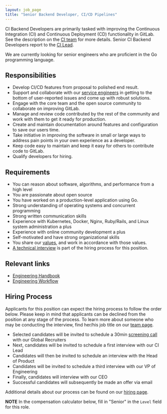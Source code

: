 ```yaml
---
layout: job_page
title: "Senior Backend Developer, CI/CD Pipelines"
---
```


CI Backend Developers are primarily tasked with improving the Continuous
Integration (CI) and Continuous Deployment (CD) functionality in GitLab. See
the description on the [CI team](/handbook/backend#ci) for more details. Senior CI
Backend Developers report to the [CI Lead](/jobs/ci-lead/).

We are currently looking for senior engineers who are proficient in the
Go programming language.

## Responsibilities

* Develop CI/CD features from proposal to polished end result.
* Support and collaborate with our [service engineers](/jobs/service-engineer) in getting to the bottom of user-reported issues and come up with robust solutions.
* Engage with the core team and the open source community to collaborate on improving GitLab.
* Manage and review code contributed by the rest of the community and work with them to get it ready for production.
* Create and maintain documentation around features and configuration to save our users time.
* Take initiative in improving the software in small or large ways to address pain points in your own experience as a developer.
* Keep code easy to maintain and keep it easy for others to contribute code to GitLab.
* Qualify developers for hiring.

## Requirements

* You can reason about software, algorithms, and performance from a high level
* You are passionate about open source
* You have worked on a production-level application using Go.
* Strong understanding of operating systems and concurrent programming
* Strong written communication skills
* Experience with Kubernetes, Docker, Nginx, Ruby/Rails, and Linux system administration a plus
* Experience with online community development a plus
* Self-motivated and have strong organizational skills
* You share our [values](/handbook/values), and work in accordance with those values.
* [A technical interview](/jobs/#technical-interview) is part of the hiring process for this position.

## Relevant links

- [Engineering Handbook](/handbook/engineering)
- [Engineering Workflow](/handbook/engineering/workflow)

## Hiring Process

Applicants for this position can expect the hiring process to follow the order below. Please keep in mind that applicants can be declined from the position at any stage of the process. To learn more about someone who may be conducting the interview, find her/his job title on our [team page](/team).

* Selected candidates will be invited to schedule a 30min [screening call](/handbook/hiring/#screening-call) with our Global Recruiters
* Next, candidates will be invited to schedule a first interview with our CI Lead
* Candidates will then be invited to schedule an interview with the Head of Product
* Candidates will be invited to schedule a third interview with our VP of Engineering
* Finally, candidates will interview with our CEO
* Successful candidates will subsequently be made an offer via email

Additional details about our process can be found on our [hiring page](/handbook/hiring).



**NOTE** In the compensation calculator below, fill in "Senior" in the `Level` field for this role.

